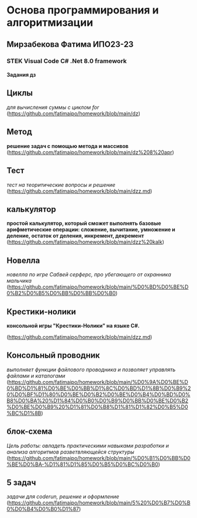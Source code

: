 # Основа программирования и алгоритмизации
##  Мирзабекова Фатима ИПО23-23

### STEK Visual Code C# .Net 8.0 framework
#### Задания дз
## Циклы
_для вычисления суммы с циклом for_
(https://github.com/fatimaipo/homework/blob/main/dz)

## Метод
**решение задач с помощью метода и массивов**
(https://github.com/fatimaipo/homework/blob/main/dz%208%20apr)

## Тест
*тест на теоритические вопросы и решение* 
(https://github.com/fatimaipo/homework/blob/main/dzz.md)


## калькулятор
**простой калькулятор, который сможет выполнять базовые арифметические операции: сложение, вычитание, умножение и деление, остаток от деления, инкремент, декремент**
(https://github.com/fatimaipo/homework/blob/main/dzz%20kalk)
 
 
## Новелла
_новелла по игре Сабвей серферс, про убегающего от охранника мальчика_
(https://github.com/fatimaipo/homework/blob/main/%D0%BD%D0%BE%D0%B2%D0%B5%D0%BB%D0%BB%D0%B0)


## Крестики-нолики
**консольной игры "Крестики-Нолики" на языке C#.**

(https://github.com/fatimaipo/homework/blob/main/dzz.md)

## Консольный проводник
*выполняет функции файлового проводника и позволяет управлять файлами и каталогами*
(https://github.com/fatimaipo/homework/blob/main/%D0%9A%D0%BE%D0%BD%D1%81%D0%BE%D0%BB%D1%8C%D0%BD%D1%8B%D0%B9%20%D0%BF%D1%80%D0%BE%D0%B2%D0%BE%D0%B4%D0%BD%D0%B8%D0%BA%20%D1%84%D0%B0%D0%B9%D0%BB%D0%BE%D0%B2%D0%BE%D0%B9%20%D1%81%D0%B8%D1%81%D1%82%D0%B5%D0%BC%D1%8B)


## блок-схема
*Цель работы: овладеть практическими навыками разработки и анализа алгоритмов разветвляющейся структуры*
(https://github.com/fatimaipo/homework/blob/main/%D0%B1%D0%BB%D0%BE%D0%BA-%D1%81%D1%85%D0%B5%D0%BC%D0%B0)

## 5 задач
_задачи для coderun, решение и оформление_
(https://github.com/fatimaipo/homework/blob/main/5%20%D0%B7%D0%B0%D0%B4%D0%B0%D1%87)

